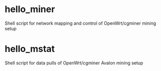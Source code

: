 # hello_miner
Shell script for network mapping and control of OpenWrt/cgminer mining setup

# hello_mstat
Shell script for data pulls of OpenWrt/cgminer Avalon mining setup
